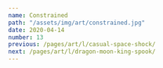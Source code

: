 ```yaml
---
name: Constrained
path: "/assets/img/art/constrained.jpg"
date: 2020-04-14
number: 13
previous: /pages/art/l/casual-space-shock/
next: /pages/art/l/dragon-moon-king-spook/
---
```

